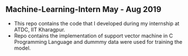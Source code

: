 ## Machine-Learning-Intern                                        May - Aug 2019
- This repo contains the code that I developed during my internship at ATDC, IIT Kharagpur.
- Repo contains the implementation of support vector machine in C Programming Language and dummmy data were used for training the model.

